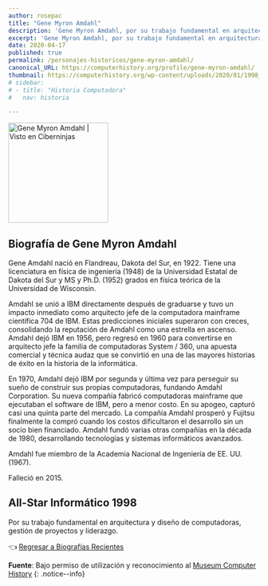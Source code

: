 ```yaml
---
author: rosepac
title: "Gene Myron Amdahl"
description: 'Gene Myron Amdahl, por su trabajo fundamental en arquitectura y diseño de computadoras, gestión de proyectos y liderazgo.'
excerpt: 'Gene Myron Amdahl, por su trabajo fundamental en arquitectura y diseño de computadoras, gestión de proyectos y liderazgo.'
date: 2020-04-17
published: true
permalink: /personajes-historicos/gene-myron-amdahl/
canonical_URL: https://computerhistory.org/profile/gene-myron-amdahl/
thumbnail: https://computerhistory.org/wp-content/uploads/2020/01/1998_gene_amdahl-e1580707756539-155x155-c-default.jpg
# sidebar:
# - title: "Historia Computadora"
#   nav: historia

---
```


<img src="https://computerhistory.org/wp-content/uploads/2020/01/1998_gene_amdahl-e1580707756539-155x155-c-default.jpg" width="200px" high="250px" alt="Gene Myron Amdahl | Visto en Ciberninjas" title="Gene Myron Amdahl | Visto en Ciberninjas" />

## **Biografía de Gene Myron Amdahl**

Gene Amdahl nació en Flandreau, Dakota del Sur, en 1922. Tiene una licenciatura en física de ingeniería (1948) de la Universidad Estatal de Dakota del Sur y MS y Ph.D. (1952) grados en física teórica de la Universidad de Wisconsin.

Amdahl se unió a IBM directamente después de graduarse y tuvo un impacto inmediato como arquitecto jefe de la computadora mainframe científica 704 de IBM. Estas predicciones iniciales superaron con creces, consolidando la reputación de Amdahl como una estrella en ascenso. Amdahl dejó IBM en 1956, pero regresó en 1960 para convertirse en arquitecto jefe la familia de computadoras System / 360, una apuesta comercial y técnica audaz que se convirtió en una de las mayores historias de éxito en la historia de la informática.

En 1970, Amdahl dejó IBM por segunda y última vez para perseguir su sueño de construir sus propias computadoras, fundando Amdahl Corporation. Su nueva compañía fabricó computadoras mainframe que ejecutaban el software de IBM, pero a menor costo. En su apogeo, capturó casi una quinta parte del mercado. La compañía Amdahl prosperó y Fujitsu finalmente la compró cuando los costos dificultaron el desarrollo sin un socio bien financiado. Amdahl fundó varias otras compañías en la década de 1980, desarrollando tecnologías y sistemas informáticos avanzados.

Amdahl fue miembro de la Academia Nacional de Ingeniería de EE. UU. (1967).

Falleció en 2015.

## All-Star Informático 1998

Por su trabajo fundamental en arquitectura y diseño de computadoras, gestión de proyectos y liderazgo.

👈 [Regresar a Biografías Recientes](/personajes-historicos/#-biografías-agregadas-más-recientes-)

**Fuente**: Bajo permiso de utilización y reconocimiento al [Museum Computer History](https://www.computerhistory.org/ "Página web el Museo de la Historia de las Computadoras") 
{: .notice--info}